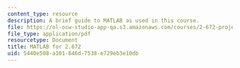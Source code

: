 ```yaml
---
content_type: resource
description: A brief guide to MATLAB as used in this course.
file: https://ol-ocw-studio-app-qa.s3.amazonaws.com/courses/2-672-project-laboratory-spring-2009/5440e508a101846d7538e729eb3e10db_labmanual.pdf
file_type: application/pdf
resourcetype: Document
title: MATLAB for 2.672
uid: 5440e508-a101-846d-7538-e729eb3e10db
---
```

